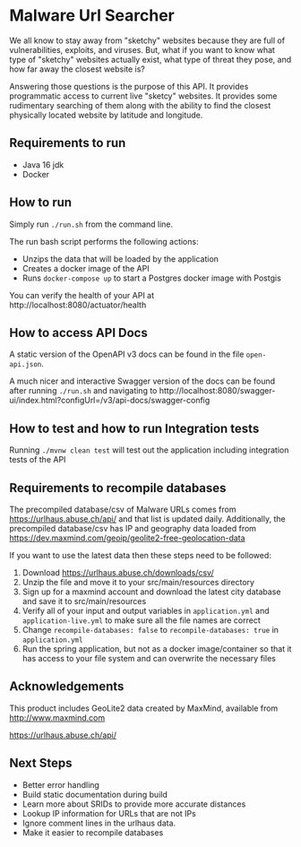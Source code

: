 # Malware Url Searcher

We all know to stay away from "sketchy" websites because they are full of vulnerabilities, exploits, and viruses. 
But, what if you want to know what type of "sketchy" websites actually exist, what type of threat they pose, and how far away the closest website is?

Answering those questions is the purpose of this API. It provides programmatic access to current live "sketcy" websites. 
It provides some rudimentary searching of them along with the ability to find the closest physically located website by latitude and longitude. 

## Requirements to run
* Java 16 jdk
* Docker

## How to run
Simply run `./run.sh` from the command line.

The run bash script performs the following actions:
* Unzips the data that will be loaded by the application
* Creates a docker image of the API
* Runs `docker-compose up` to start a Postgres docker image with Postgis

You can verify the health of your API at http://localhost:8080/actuator/health

## How to access API Docs
A static version of the OpenAPI v3 docs can be found in the file `open-api.json`.

A much nicer and interactive Swagger version of the docs can be found after running `./run.sh` and navigating to http://localhost:8080/swagger-ui/index.html?configUrl=/v3/api-docs/swagger-config

## How to test and how to run Integration tests
Running `./mvnw clean test` will test out the application including integration tests of the API

## Requirements to recompile databases
The precompiled database/csv of Malware URLs comes from https://urlhaus.abuse.ch/api/ and that list is updated daily.
Additionally, the precompiled database/csv has IP and geography data loaded from https://dev.maxmind.com/geoip/geolite2-free-geolocation-data

If you want to use the latest data then these steps need to be followed:
1) Download https://urlhaus.abuse.ch/downloads/csv/
2) Unzip the file and move it to your src/main/resources directory
3) Sign up for a maxmind account and download the latest city database and save it to src/main/resources
4) Verify all of your input and output variables in `application.yml` and `application-live.yml` to make sure all the file names are correct
5) Change `recompile-databases: false` to `recompile-databases: true` in `application.yml` 
6) Run the spring application, but not as a docker image/container so that it has access to your file system and can overwrite the necessary files

## Acknowledgements

This product includes GeoLite2 data created by MaxMind, available from http://www.maxmind.com

https://urlhaus.abuse.ch/api/

## Next Steps
* Better error handling
* Build static documentation during build
* Learn more about SRIDs to provide more accurate distances
* Lookup IP information for URLs that are not IPs
* Ignore comment lines in the urlhaus data.
* Make it easier to recompile databases